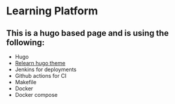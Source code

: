 # Learning Platform

## This is a hugo based page and is using the following:

* Hugo
* [Relearn hugo theme](https://mcshelby.github.io/hugo-theme-relearn/introduction/quickstart/index.html)
* Jenkins for deployments
* Github actions for CI
* Makefile
* Docker
* Docker compose